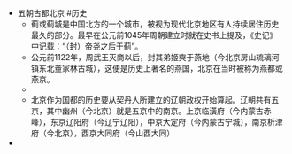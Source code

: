 - 五朝古都北京 #历史
	- 蓟或蓟城是中国北方的一个城市，被视为现代北京地区有人持续居住历史最久的部分。最早在公元前1045年周朝建立时就在史书上提及，《史记》中记载：“（封）帝尧之后于蓟”。
	- 公元前1122年，周武王灭商以后，封其弟姬奭于燕地（今北京房山琉璃河镇东北董家林古城），这便是历史上著名的燕国，北京在当时被称为燕都或燕京。
	-
	- 北京作为国都的历史要从契丹人所建立的辽朝政权开始算起。辽朝共有五京，其中幽州（今北京）就是五京中的南京。上京临潢府（今内蒙古赤峰），东京辽阳府（今辽宁辽阳），中京大定府（今内蒙古宁城），南京析津府（今北京），西京大同府（今山西大同）
-